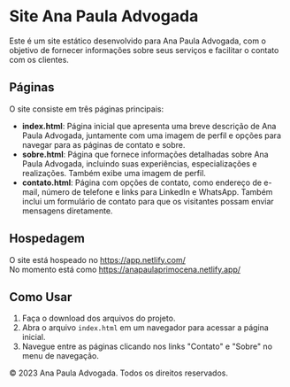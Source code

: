 # Site Ana Paula Advogada

Este é um site estático desenvolvido para Ana Paula Advogada, com o objetivo de fornecer informações sobre seus serviços e facilitar o contato com os clientes.

## Páginas

O site consiste em três páginas principais:

- **index.html**: Página inicial que apresenta uma breve descrição de Ana Paula Advogada, juntamente com uma imagem de perfil e opções para navegar para as páginas de contato e sobre.
- **sobre.html**: Página que fornece informações detalhadas sobre Ana Paula Advogada, incluindo suas experiências, especializações e realizações. Também exibe uma imagem de perfil.
- **contato.html**: Página com opções de contato, como endereço de e-mail, número de telefone e links para LinkedIn e WhatsApp. Também inclui um formulário de contato para que os visitantes possam enviar mensagens diretamente.

## Hospedagem

O site está hospeado no https://app.netlify.com/
<br>
No momento está como https://anapaulaprimocena.netlify.app/

## Como Usar

1. Faça o download dos arquivos do projeto.
2. Abra o arquivo `index.html` em um navegador para acessar a página inicial.
3. Navegue entre as páginas clicando nos links "Contato" e "Sobre" no menu de navegação.


© 2023 Ana Paula Advogada. Todos os direitos reservados.



